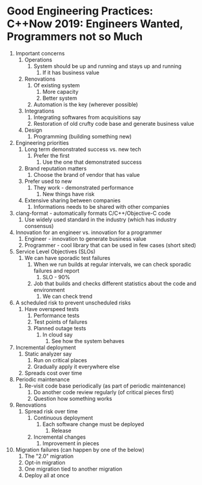 # Good Engineering Practices: C++Now 2019: Engineers Wanted, Programmers not so Much #
1. Important concerns
	1. Operations
		1. System should be up and running and stays up and running
			1. If it has business value
	2. Renovations
		1. Of existing system
			1. More capacity
			2. Better system
		2. Automation is the key (wherever possible)
	3. Integrations
		1. Integrating softwares from acquisitions say
		2. Restoration of old crufty code base and generate business value
	4. Design
		1. Programming (building something new)
2. Engineering priorities
	1. Long term demonstrated success vs. new tech
		1. Prefer the first
			1. Use the one that demonstrated success
	2. Brand reputation matters
		1. Choose the brand of vendor that has value
	3. Prefer used to new
		1. They work - demonstrated performance
			1. New things have risk
	4. Extensive sharing between companies
		1. Informations needs to be shared with other companies
3. clang-format - automatically formats C/C++/Objective-C code
	1. Use widely used standard in the industry (which has industry consensus)
4. Innovation for an engineer vs. innovation for a programmer
	1. Engineer - innovation to generate business value
	2. Programmer - cool library that can be used in few cases (short sited)
5. Service Level Objectives (SLOs)
	1. We can have sporadic test failures
		1. When we run builds at regular intervals, we can check sporadic failures and report
			1. SLO - 90%
		2. Job that builds and checks different statistics about the code and environment
			1. We can check trend
6. A scheduled risk to prevent unscheduled risks
	1. Have overspeed tests
		1. Performance tests
		2. Test points of failures
		3. Planned outage tests
			1. In cloud say
				1. See how the system behaves
7. Incremental deployment
	1. Static analyzer say
		1. Run on critical places
		2. Gradually apply it everywhere else
	2. Spreads cost over time
8. Periodic maintenance
	1. Re-visit code base periodically (as part of periodic maintenance)
		1. Do another code review regularly (of critical pieces first)
		2. Question how something works
9. Renovations
	1. Spread risk over time
		1. Continuous deployment
			1. Each software change must be deployed
				1. Release
		2. Incremental changes
			1. Improvement in pieces
10. Migration failures (can happen by one of the below)
	1. The "2.0" migration
	2. Opt-in migration
	3. One migration tied to another migration
	4. Deploy all at once